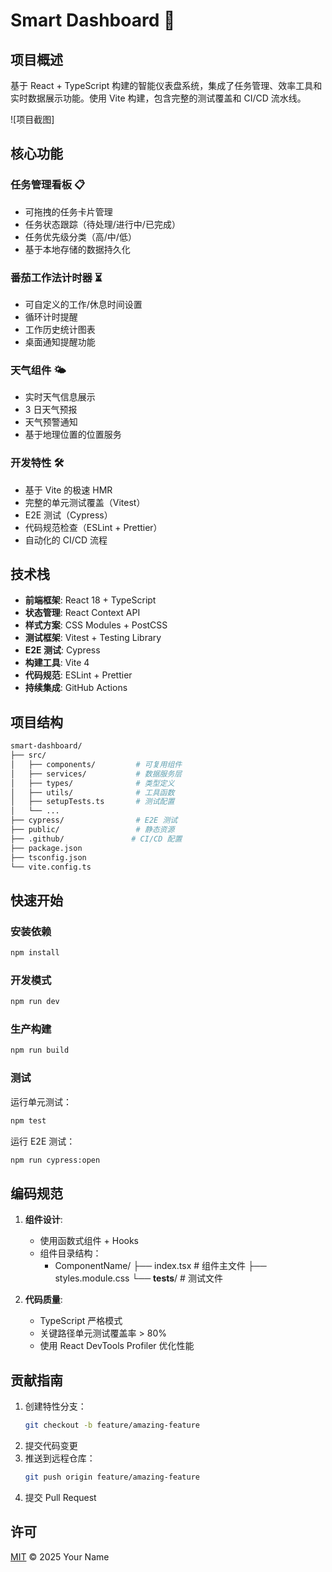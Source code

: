 # Smart Dashboard 🚀

## 项目概述

基于 React + TypeScript 构建的智能仪表盘系统，集成了任务管理、效率工具和实时数据展示功能。使用 Vite 构建，包含完整的测试覆盖和 CI/CD 流水线。

![项目截图]<!-- 此处可以补充截图路径 -->

## 核心功能

### 任务管理看板 📋

- 可拖拽的任务卡片管理
- 任务状态跟踪（待处理/进行中/已完成）
- 任务优先级分类（高/中/低）
- 基于本地存储的数据持久化

### 番茄工作法计时器 ⏳

- 可自定义的工作/休息时间设置
- 循环计时提醒
- 工作历史统计图表
- 桌面通知提醒功能

### 天气组件 🌤️

- 实时天气信息展示
- 3 日天气预报
- 天气预警通知
- 基于地理位置的位置服务

### 开发特性 🛠️

- 基于 Vite 的极速 HMR
- 完整的单元测试覆盖（Vitest）
- E2E 测试（Cypress）
- 代码规范检查（ESLint + Prettier）
- 自动化的 CI/CD 流程

## 技术栈

- **前端框架**: React 18 + TypeScript
- **状态管理**: React Context API
- **样式方案**: CSS Modules + PostCSS
- **测试框架**: Vitest + Testing Library
- **E2E 测试**: Cypress
- **构建工具**: Vite 4
- **代码规范**: ESLint + Prettier
- **持续集成**: GitHub Actions

## 项目结构

```bash
smart-dashboard/
├── src/
│   ├── components/         # 可复用组件
│   ├── services/           # 数据服务层
│   ├── types/              # 类型定义
│   ├── utils/              # 工具函数
│   ├── setupTests.ts       # 测试配置
│   └── ...
├── cypress/                # E2E 测试
├── public/                 # 静态资源
├── .github/               # CI/CD 配置
├── package.json
├── tsconfig.json
└── vite.config.ts
```

## 快速开始

### 安装依赖

```bash
npm install
```

### 开发模式

```bash
npm run dev
```

### 生产构建

```bash
npm run build
```

### 测试

运行单元测试：

```bash
npm test
```

运行 E2E 测试：

```bash
npm run cypress:open
```

## 编码规范

1. **组件设计**:

   - 使用函数式组件 + Hooks
   - 组件目录结构：
     - ComponentName/
       ├── index.tsx # 组件主文件
       ├── styles.module.css
       └── **tests**/ # 测试文件

2. **代码质量**:
   - TypeScript 严格模式
   - 关键路径单元测试覆盖率 > 80%
   - 使用 React DevTools Profiler 优化性能

## 贡献指南

1. 创建特性分支：
   ```bash
   git checkout -b feature/amazing-feature
   ```
2. 提交代码变更
3. 推送到远程仓库：
   ```bash
   git push origin feature/amazing-feature
   ```
4. 提交 Pull Request

## 许可

[MIT](LICENSE) © 2025 Your Name
